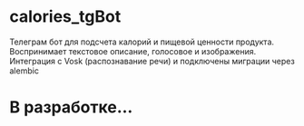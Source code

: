 # calories_tgBot
Телеграм бот для подсчета калорий и пищевой ценности продукта. Воспринимает текстовое описание, голосовое и изображения. Интеграция с Vosk (распознавание речи) и подключены миграции через alembic


# В разработке...
